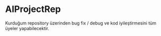 # AIProjectRep
Kurduğum repository üzerinden bug fix / debug ve kod iyileştirmesini tüm üyeler yapabilecektir.
